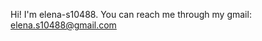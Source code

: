 Hi! I'm elena-s10488. 
You can reach me through my gmail: elena.s10488@gmail.com 

<!---
elena-s10488/elena-s10488 is a ✨ special ✨ repository because its `README.md` (this file) appears on your GitHub profile.
You can click the Preview link to take a look at your changes.
--->
